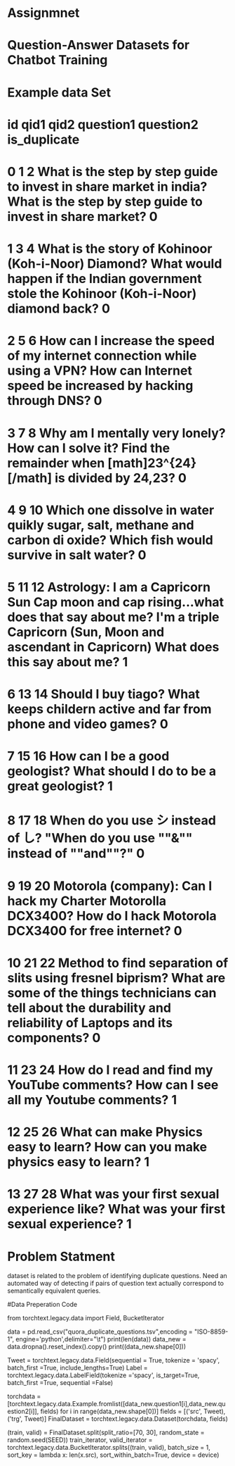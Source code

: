 # Assignmnet
# Question-Answer Datasets for Chatbot Training
# Example data Set

# id	qid1	qid2	question1	question2	is_duplicate
# 0	1	2	What is the step by step guide to invest in share market in india?	What is the step by step guide to invest in share market?	0
# 1	3	4	What is the story of Kohinoor (Koh-i-Noor) Diamond?	What would happen if the Indian government stole the Kohinoor (Koh-i-Noor) diamond back?	0
# 2	5	6	How can I increase the speed of my internet connection while using a VPN?	How can Internet speed be increased by hacking through DNS?	0
# 3	7	8	Why am I mentally very lonely? How can I solve it?	Find the remainder when [math]23^{24}[/math] is divided by 24,23?	0
# 4	9	10	Which one dissolve in water quikly sugar, salt, methane and carbon di oxide?	Which fish would survive in salt water?	0
# 5	11	12	Astrology: I am a Capricorn Sun Cap moon and cap rising...what does that say about me?	I'm a triple Capricorn (Sun, Moon and ascendant in Capricorn) What does this say about me?	1
# 6	13	14	Should I buy tiago?	What keeps childern active and far from phone and video games?	0
# 7	15	16	How can I be a good geologist?	What should I do to be a great geologist?	1
# 8	17	18	When do you use シ instead of し?	"When do you use ""&"" instead of ""and""?"	0
# 9	19	20	Motorola (company): Can I hack my Charter Motorolla DCX3400?	How do I hack Motorola DCX3400 for free internet?	0
# 10	21	22	Method to find separation of slits using fresnel biprism?	What are some of the things technicians can tell about the durability and reliability of Laptops and its components?	0
# 11	23	24	How do I read and find my YouTube comments?	How can I see all my Youtube comments?	1
# 12	25	26	What can make Physics easy to learn?	How can you make physics easy to learn?	1
# 13	27	28	What was your first sexual experience like?	What was your first sexual experience?	1

# Problem Statment
 dataset is related to the problem of identifying duplicate questions.
 Need an automated way of detecting if pairs of question text actually correspond to semantically equivalent queries.

#Data Preperation Code

from torchtext.legacy.data import Field, BucketIterator

data = pd.read_csv("quora_duplicate_questions.tsv",encoding = "ISO-8859-1", engine='python',delimiter="\t")
print(len(data))
data_new = data.dropna().reset_index().copy()
print((data_new.shape[0]))

Tweet = torchtext.legacy.data.Field(sequential = True, tokenize = 'spacy', batch_first =True, include_lengths=True)
Label = torchtext.legacy.data.LabelField(tokenize ='spacy', is_target=True, batch_first =True, sequential =False)

torchdata = [torchtext.legacy.data.Example.fromlist([data_new.question1[i],data_new.question2[i]], fields) for i in range(data_new.shape[0])]
fields = [('src', Tweet), ('trg', Tweet)]
FinalDataset = torchtext.legacy.data.Dataset(torchdata, fields)

(train, valid) = FinalDataset.split(split_ratio=[70, 30], random_state = random.seed(SEED))
train_iterator, valid_iterator = torchtext.legacy.data.BucketIterator.splits((train, valid), batch_size = 1, 
                                                            sort_key = lambda x: len(x.src),
                                                            sort_within_batch=True, device = device)

